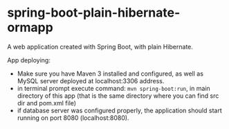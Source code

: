 # spring-boot-plain-hibernate-ormapp
A web application created with Spring Boot, with plain Hibernate.

App deploying:
 - Make sure you have Maven 3 installed and configured, as well as MySQL server deployed at localhost:3306 address.
 - in terminal prompt execute command: ```mvn spring-boot:run```, in main directory of this app (that is the same directory where you can find src dir and pom.xml file)
 - if database server was configured properly, the application should start running on port 8080 (localhost:8080).

